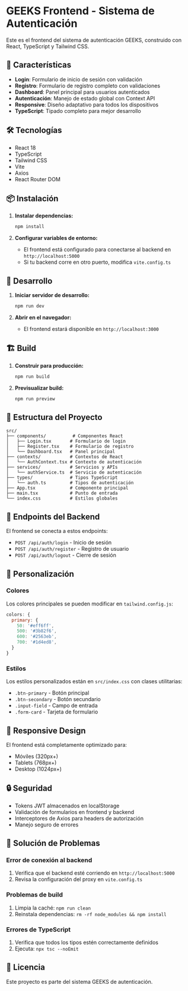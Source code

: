 # GEEKS Frontend - Sistema de Autenticación

Este es el frontend del sistema de autenticación GEEKS, construido con React, TypeScript y Tailwind CSS.

## 🚀 Características

- **Login**: Formulario de inicio de sesión con validación
- **Registro**: Formulario de registro completo con validaciones
- **Dashboard**: Panel principal para usuarios autenticados
- **Autenticación**: Manejo de estado global con Context API
- **Responsive**: Diseño adaptativo para todos los dispositivos
- **TypeScript**: Tipado completo para mejor desarrollo

## 🛠️ Tecnologías

- React 18
- TypeScript
- Tailwind CSS
- Vite
- Axios
- React Router DOM

## 📦 Instalación

1. **Instalar dependencias:**
   ```bash
   npm install
   ```

2. **Configurar variables de entorno:**
   - El frontend está configurado para conectarse al backend en `http://localhost:5000`
   - Si tu backend corre en otro puerto, modifica `vite.config.ts`

## 🚀 Desarrollo

1. **Iniciar servidor de desarrollo:**
   ```bash
   npm run dev
   ```

2. **Abrir en el navegador:**
   - El frontend estará disponible en `http://localhost:3000`

## 🏗️ Build

1. **Construir para producción:**
   ```bash
   npm run build
   ```

2. **Previsualizar build:**
   ```bash
   npm run preview
   ```

## 📁 Estructura del Proyecto

```
src/
├── components/          # Componentes React
│   ├── Login.tsx       # Formulario de login
│   ├── Register.tsx    # Formulario de registro
│   └── Dashboard.tsx   # Panel principal
├── contexts/           # Contextos de React
│   └── AuthContext.tsx # Contexto de autenticación
├── services/           # Servicios y APIs
│   └── authService.ts  # Servicio de autenticación
├── types/              # Tipos TypeScript
│   └── auth.ts         # Tipos de autenticación
├── App.tsx             # Componente principal
├── main.tsx            # Punto de entrada
└── index.css           # Estilos globales
```

## 🔐 Endpoints del Backend

El frontend se conecta a estos endpoints:

- `POST /api/auth/login` - Inicio de sesión
- `POST /api/auth/register` - Registro de usuario
- `POST /api/auth/logout` - Cierre de sesión

## 🎨 Personalización

### Colores
Los colores principales se pueden modificar en `tailwind.config.js`:

```javascript
colors: {
  primary: {
    50: '#eff6ff',
    500: '#3b82f6',
    600: '#2563eb',
    700: '#1d4ed8',
  }
}
```

### Estilos
Los estilos personalizados están en `src/index.css` con clases utilitarias:

- `.btn-primary` - Botón principal
- `.btn-secondary` - Botón secundario
- `.input-field` - Campo de entrada
- `.form-card` - Tarjeta de formulario

## 📱 Responsive Design

El frontend está completamente optimizado para:
- Móviles (320px+)
- Tablets (768px+)
- Desktop (1024px+)

## 🔒 Seguridad

- Tokens JWT almacenados en localStorage
- Validación de formularios en frontend y backend
- Interceptores de Axios para headers de autorización
- Manejo seguro de errores

## 🚨 Solución de Problemas

### Error de conexión al backend
1. Verifica que el backend esté corriendo en `http://localhost:5000`
2. Revisa la configuración del proxy en `vite.config.ts`

### Problemas de build
1. Limpia la caché: `npm run clean`
2. Reinstala dependencias: `rm -rf node_modules && npm install`

### Errores de TypeScript
1. Verifica que todos los tipos estén correctamente definidos
2. Ejecuta: `npx tsc --noEmit`

## 📄 Licencia

Este proyecto es parte del sistema GEEKS de autenticación.

